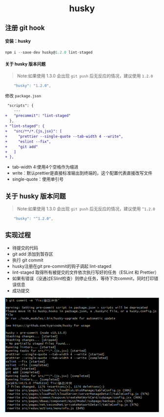 <h1 align="center">husky</h1>

## 注册 git hook

#### 安装：husky
```js
npm i --save-dev husky@1.2.0 lint-staged
```

#### 关于 husky 版本问题
>Note:如果使用 1.3.0 会出现 `git push` 后无反应的情况，建议使用 `1.2.0` 
```js
    "husky": "1.2.0",
```


修改 `package.json` 

```diff
 "scripts": {
    ···
+   "precommit": "lint-staged"
  },
+ "lint-staged": {
+   "src/**/*.{js,jsx}": [
+     "prettier --single-quote --tab-width 4 --write",
+     "eslint --fix",
+     "git add"
+   ]
+ },
```

- tab-width 4:使用4个空格作为缩进
- write：默认prettier是直接标准输出到终端的，这个配置代表直接改写文件
- single-quote：使用单引号

## 关于 husky 版本问题
>Note:如果使用 1.3.0 会出现 `git push` 后无反应的情况，建议使用 `^1.2.0` 
```js
    "husky": "^1.2.0",
```

## 实现过程
- 待提交的代码
- git add 添加到暂存区
- 执行 git commit
- husky注册在git pre-commit的钩子调起 lint-staged
- lint-staged 取得所有被提交的文件依次执行写好的任务（ESLint 和 Prettier）
- 如果有错误（没通过ESlint检查）则停止任务，等待下次commit，同时打印错误信息
- 成功提交

<img src="https://github.com/wudlin/git/blob/master/img/git_husky.png" alt="提交截图"/>
